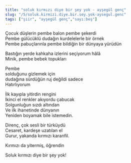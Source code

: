 ```yaml
---
title: "soluk kırmızı diye bir şey yok - ayşegül genç"
slug: "/5/soluk.kirmizi.diye.bir.sey.yok-aysegul.genc"
tags: ["şiir", "ayşegül genç","sayı:beş"]
---
```


Çocuk düşlerin pembe balon pembe şekerdi  
Pembe gülücüklü dudağın kurdelelerle bir örnek\
Pembe pabuçlarınla pembe bildiğin bir dünyaya yürüdün

Bastığın yerde kahkaha izlerini seçiyorum hâlâ\
Minik, pembe bebek topukları

Pembe\
solduğunu gizlemek için\
dudağına sürdüğün ruj değildi sadece\
Hatırlıyorum

İlk kayıpla yitirdin rengini\
İkinci el renkler akıyordu çabucak\
Solgunluğun sızdı altından\
Ve ilk ihanetinde dünyanın\
Yeniden boyamak bile istemedin.

Direnç, çok sesli bir türküydü\
Cesaret, kardeşe uzatılan el\
Gurur, yakanda kırmızı karanfil.

Kırmızı da yitermiş, öğrendin

Soluk kırmızı diye bir şey yok!
